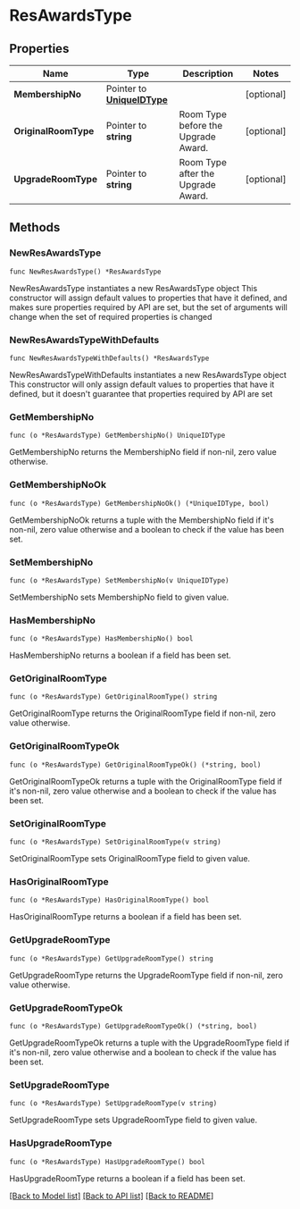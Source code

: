 # ResAwardsType

## Properties

Name | Type | Description | Notes
------------ | ------------- | ------------- | -------------
**MembershipNo** | Pointer to [**UniqueIDType**](UniqueIDType.md) |  | [optional] 
**OriginalRoomType** | Pointer to **string** | Room Type before the Upgrade Award. | [optional] 
**UpgradeRoomType** | Pointer to **string** | Room Type after the Upgrade Award. | [optional] 

## Methods

### NewResAwardsType

`func NewResAwardsType() *ResAwardsType`

NewResAwardsType instantiates a new ResAwardsType object
This constructor will assign default values to properties that have it defined,
and makes sure properties required by API are set, but the set of arguments
will change when the set of required properties is changed

### NewResAwardsTypeWithDefaults

`func NewResAwardsTypeWithDefaults() *ResAwardsType`

NewResAwardsTypeWithDefaults instantiates a new ResAwardsType object
This constructor will only assign default values to properties that have it defined,
but it doesn't guarantee that properties required by API are set

### GetMembershipNo

`func (o *ResAwardsType) GetMembershipNo() UniqueIDType`

GetMembershipNo returns the MembershipNo field if non-nil, zero value otherwise.

### GetMembershipNoOk

`func (o *ResAwardsType) GetMembershipNoOk() (*UniqueIDType, bool)`

GetMembershipNoOk returns a tuple with the MembershipNo field if it's non-nil, zero value otherwise
and a boolean to check if the value has been set.

### SetMembershipNo

`func (o *ResAwardsType) SetMembershipNo(v UniqueIDType)`

SetMembershipNo sets MembershipNo field to given value.

### HasMembershipNo

`func (o *ResAwardsType) HasMembershipNo() bool`

HasMembershipNo returns a boolean if a field has been set.

### GetOriginalRoomType

`func (o *ResAwardsType) GetOriginalRoomType() string`

GetOriginalRoomType returns the OriginalRoomType field if non-nil, zero value otherwise.

### GetOriginalRoomTypeOk

`func (o *ResAwardsType) GetOriginalRoomTypeOk() (*string, bool)`

GetOriginalRoomTypeOk returns a tuple with the OriginalRoomType field if it's non-nil, zero value otherwise
and a boolean to check if the value has been set.

### SetOriginalRoomType

`func (o *ResAwardsType) SetOriginalRoomType(v string)`

SetOriginalRoomType sets OriginalRoomType field to given value.

### HasOriginalRoomType

`func (o *ResAwardsType) HasOriginalRoomType() bool`

HasOriginalRoomType returns a boolean if a field has been set.

### GetUpgradeRoomType

`func (o *ResAwardsType) GetUpgradeRoomType() string`

GetUpgradeRoomType returns the UpgradeRoomType field if non-nil, zero value otherwise.

### GetUpgradeRoomTypeOk

`func (o *ResAwardsType) GetUpgradeRoomTypeOk() (*string, bool)`

GetUpgradeRoomTypeOk returns a tuple with the UpgradeRoomType field if it's non-nil, zero value otherwise
and a boolean to check if the value has been set.

### SetUpgradeRoomType

`func (o *ResAwardsType) SetUpgradeRoomType(v string)`

SetUpgradeRoomType sets UpgradeRoomType field to given value.

### HasUpgradeRoomType

`func (o *ResAwardsType) HasUpgradeRoomType() bool`

HasUpgradeRoomType returns a boolean if a field has been set.


[[Back to Model list]](../README.md#documentation-for-models) [[Back to API list]](../README.md#documentation-for-api-endpoints) [[Back to README]](../README.md)


